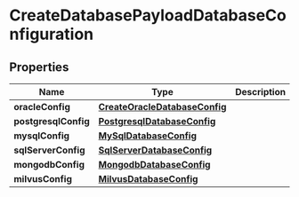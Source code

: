 

# CreateDatabasePayloadDatabaseConfiguration


## Properties

Name | Type | Description | Notes
------------ | ------------- | ------------- | -------------
**oracleConfig** | [**CreateOracleDatabaseConfig**](CreateOracleDatabaseConfig.md) |  |  [optional]
**postgresqlConfig** | [**PostgresqlDatabaseConfig**](PostgresqlDatabaseConfig.md) |  |  [optional]
**mysqlConfig** | [**MySqlDatabaseConfig**](MySqlDatabaseConfig.md) |  |  [optional]
**sqlServerConfig** | [**SqlServerDatabaseConfig**](SqlServerDatabaseConfig.md) |  |  [optional]
**mongodbConfig** | [**MongodbDatabaseConfig**](MongodbDatabaseConfig.md) |  |  [optional]
**milvusConfig** | [**MilvusDatabaseConfig**](MilvusDatabaseConfig.md) |  |  [optional]



